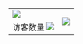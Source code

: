 <table border="0" align="center">
    <tr>
        <td><img src="https://github-readme-stats.vercel.app/api?username=Wa1tzy&show_icons=true&theme=tokyonight" /><br /></td>
        <td rowspan="2"><img src="https://github-readme-stats.vercel.app/api/top-langs/?username=wa1tzy" /></td>
    </tr>
    <tr>
        <td>访客数量&nbsp;<img src="https://profile-counter.glitch.me/wa1tzy/count.svg" /></td>
    </tr>
</table>
